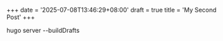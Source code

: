 +++
date = '2025-07-08T13:46:29+08:00'
draft = true
title = 'My Second Post'
+++

hugo server --buildDrafts
